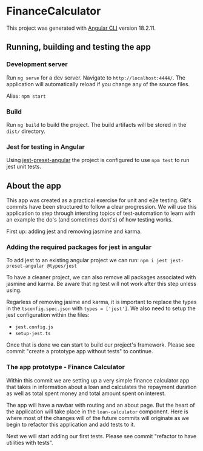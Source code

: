 # FinanceCalculator

This project was generated with [Angular CLI](https://github.com/angular/angular-cli) version 18.2.11.

## Running, building and testing the app

### Development server

Run `ng serve` for a dev server. Navigate to `http://localhost:4444/`. The application will automatically reload if you change any of the source files.

Alias: `npm start`

### Build

Run `ng build` to build the project. The build artifacts will be stored in the `dist/` directory.

### Jest for testing in Angular

Using [jest-preset-angular](https://github.com/thymikee/jest-preset-angular#jest-preset-angular) the project is configured to use `npm test` to run jest unit tests.

## About the app

This app was created as a practical exercise for unit and e2e testing. Git's commits have been structured to follow a clear progression. We will use this application to step through intersting topics of test-automation to learn with an example the do's (and sometimes dont's) of how testing works.

First up: adding jest and removing jasmine and karma.

### Adding the required packages for jest in angular

To add jest to an existing angular project we can run:
`npm i jest jest-preset-angular @types/jest`

To have a cleaner project, we can also remove all packages associated with jasmine and karma. Be aware that ng test will not work after this step unless using.

Regarless of removing jasime and karma, it is important to replace the types in the `tsconfig.spec.json` with `types = ['jest']`. We also need to setup the jest configuration within the files:

-   `jest.config.js`
-   `setup-jest.ts`

Once that is done we can start to build our project's framework.
Please see commit "create a prototype app without tests" to continue.

### The app prototype - Finance Calculator

Within this commit we are setting up a very simple finance calculator app that takes in information about a loan and calculates the repayment duration as well as total spent money and total amount spent on interest.

The app will have a navbar with routing and an about page. But the heart of the application will take place in the `loan-calculator` component. Here is where most of the changes will of the future commits will originate as we begin to refactor this application and add tests to it.

Next we will start adding our first tests. Please see commit "refactor to have utilities with tests".
